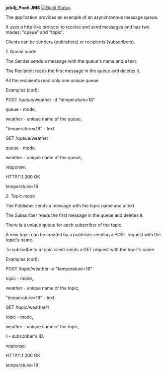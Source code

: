 **job4j_Pooh JMS**
[![Build Status](https://travis-ci.org/amasterenko/job4j_pooh.svg?branch=master)](https://travis-ci.org/amasterenko/job4j_pooh)

The application provides an example of an asynchronous message queue.

It uses a http-like protocol to receive and send messages and has two modes: "queue" and "topic".

Clients can be senders (publishers) or recipients (subscribers).

_1. Queue mode_

The Sender sends a message with the queue's name and a text.

The Recipient reads the first message in the queue and deletes it.

All the recipients read only one unique queue.

Examples (curl):

POST /queue/weather -d "temperature=18"

queue - mode,

weather - unique name of the queue,

"temperature=18" - text.

GET /queue/weather

queue - mode,

weather - unique name of the queue,

response:

HTTP/1.1 200 OK

temperature=18

_2. Topic mode_

The Publisher sends a message with the topic name and a text. 

The Subscriber reads the first message in the queue and deletes it.

There is a unique queue for each subscriber of the topic.

A new topic can be created by a publisher sending a POST request with the topic's name.

To subscribe to a topic client sends a GET request with the topic's name.

Examples (curl):

POST /topic/weather -d "temperature=18"

topic - mode,

weather - unique name of the topic,

"temperature=18" - text.

GET /topic/weather/1

topic - mode,

weather - unique name of the topic,

1 - subscriber's ID.

response:

HTTP/1.1 200 OK

temperature=18